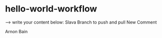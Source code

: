 # hello-world-workflow

--> write your content below:
Slava Branch to push and pull
New Comment

Arnon Bain


